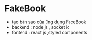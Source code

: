 # FakeBook
- tạo bản sao của ứng dụng FaceBook
- backend : node js , socket io
- fontend : react js ,styled components
